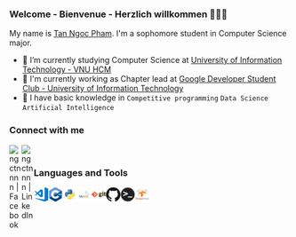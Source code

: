 ### Welcome - Bienvenue - Herzlich willkommen 👋👋👋         
My name is <a href="mailto:ngctnnnn@gmail.com" color='#000000'>Tan Ngoc Pham</a>. I'm a sophomore student in Computer Science major.   
- 🌱 I’m currently studying Computer Science at <a href="https://en.uit.edu.vn/overview-vnuhcm-university-information-technology"> University of Information Technology - VNU HCM </a>
- 🌱 I'm currently working as Chapter lead at <a href="https://dsc.community.dev/university-of-information-technology-vnu-hcm">Google Developer Student Club - University of Information Technology</a> 
- 🌱 I have basic knowledge in `Competitive programming` `Data Science` `Artificial Intelligence`    
### Connect with me   
[<img align="left" alt="ngctnnnn | Facebook" width="22px" src="https://cdn.jsdelivr.net/npm/simple-icons@v3/icons/facebook.svg"/>][facebook]
[<img align="left" alt="ngctnnnn | LinkedIn" width="22px" src="https://cdn.jsdelivr.net/npm/simple-icons@v3/icons/linkedin.svg" />][linkedin]

<br />

### Languages and Tools
<img align="left" alt="Visual Studio Code" width="26px" src="https://raw.githubusercontent.com/github/explore/80688e429a7d4ef2fca1e82350fe8e3517d3494d/topics/visual-studio-code/visual-studio-code.png" />
<img align="left" alt="C++" width="26px" src="https://raw.githubusercontent.com/github/explore/80688e429a7d4ef2fca1e82350fe8e3517d3494d/topics/cpp/cpp.png" />
<img align="left" alt="Python" width="26px" src="https://raw.githubusercontent.com/github/explore/80688e429a7d4ef2fca1e82350fe8e3517d3494d/topics/python/python.png" />
<img align="left" alt="MySQL" width="26px" src="https://raw.githubusercontent.com/github/explore/80688e429a7d4ef2fca1e82350fe8e3517d3494d/topics/mysql/mysql.png" />
<img align="left" alt="Git" width="26px" src="https://raw.githubusercontent.com/github/explore/80688e429a7d4ef2fca1e82350fe8e3517d3494d/topics/git/git.png" />
<img align="left" alt="GitHub" width="26px" src="https://raw.githubusercontent.com/github/explore/78df643247d429f6cc873026c0622819ad797942/topics/github/github.png" />
<img align="left" alt="Terminal" width="26px" src="https://raw.githubusercontent.com/github/explore/80688e429a7d4ef2fca1e82350fe8e3517d3494d/topics/terminal/terminal.png" />
<img align="left" alt="Tensorflow" width="26px" src="https://raw.githubusercontent.com/github/explore/80688e429a7d4ef2fca1e82350fe8e3517d3494d/topics/tensorflow/tensorflow.png" />

<br />
<br />

[facebook]: https://facebook.com/ngctnnnnn
[linkedin]: https://linkedin.com/in/ngctnnnn
